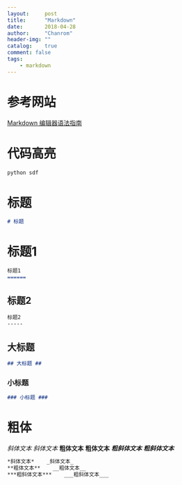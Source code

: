 ```yaml
---
layout:     post
title:      "Markdown"
date:       2018-04-28
author:     "Chanrom"
header-img: ""
catalog:    true
comment: false
tags:
    - markdown
---
```



# 参考网站
[Markdown 编辑器语法指南](https://segmentfault.com/markdown)


# 代码高亮

```python
python sdf
```


# 标题

```markdown
# 标题
```


标题1
======

```markdown
标题1
======
```


标题2
-----

```markdown
标题2
-----
```


## 大标题 ##

```markdown
## 大标题 ##
```


### 小标题 ###

```markdown
### 小标题 ###
```

# 粗体

*斜体文本*    _斜体文本_
**粗体文本**    __粗体文本__
***粗斜体文本***    ___粗斜体文本___

```markdown
*斜体文本*    _斜体文本_
**粗体文本**    __粗体文本__
***粗斜体文本***    ___粗斜体文本___
```